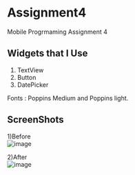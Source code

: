 # Assignment4
Mobile Progrmaming Assignment 4

## Widgets that I Use
1) TextView
2) Button
3) DatePicker

Fonts : Poppins Medium and Poppins light.

## ScreenShots

1)Before <br />
![image](https://user-images.githubusercontent.com/100837228/159644747-c4a8a403-8089-4e74-8fc6-c3c15e92b57f.png)

2)After <br />
![image](https://user-images.githubusercontent.com/100837228/159645250-1eeae460-61d6-451a-a9df-076a635e1827.png)

